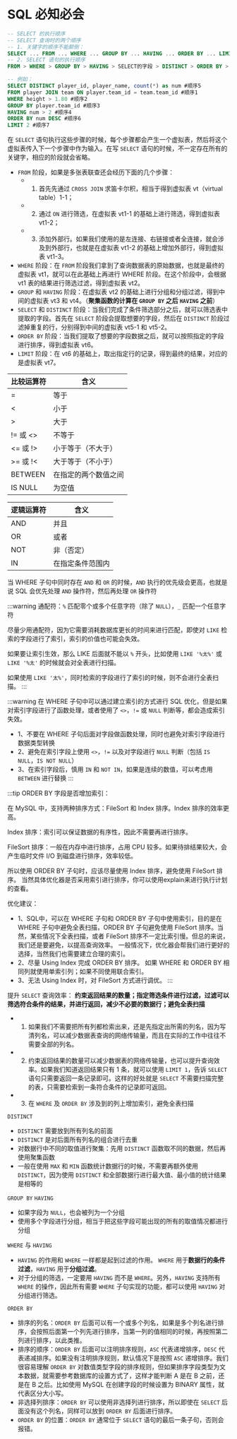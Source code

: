 # SQL 必知必会

```sql
-- SELECT 的执行顺序
-- SELECT 查询时的两个顺序
-- 1. 关键字的顺序不能颠倒：
SELECT ... FROM ... WHERE ... GROUP BY ... HAVING ... ORDER BY ... LIMIT ...
-- 2. SELECT 语句的执行顺序
FROM > WHERE > GROUP BY > HAVING > SELECT的字段 > DISTINCT > ORDER BY > LIMIT

-- 例如：
SELECT DISTINCT player_id, player_name, count(*) as num #顺序5
FROM player JOIN team ON player.team_id = team.team_id #顺序1
WHERE height > 1.80 #顺序2
GROUP BY player.team_id #顺序3
HAVING num > 2 #顺序4
ORDER BY num DESC #顺序6
LIMIT 2 #顺序7
```
在 `SELECT` 语句执行这些步骤的时候，每个步骤都会产生一个虚拟表，然后将这个虚拟表传入下一个步骤中作为输入。在写 `SELECT` 语句的时候，不一定存在所有的关键字，相应的阶段就会省略。

- `FROM` 阶段，如果是多张表联查还会经历下面的几个步骤：
  - 1. 首先先通过 `CROSS JOIN` 求笛卡尔积，相当于得到虚拟表 vt（virtual table）1-1；
  - 2. 通过 `ON` 进行筛选，在虚拟表 vt1-1 的基础上进行筛选，得到虚拟表 vt1-2；
  - 3. 添加外部行。如果我们使用的是左连接、右链接或者全连接，就会涉及到外部行，也就是在虚拟表 vt1-2 的基础上增加外部行，得到虚拟表 vt1-3。
- `WHERE` 阶段：在 `FROM` 阶段我们拿到了查询数据表的原始数据，也就是最终的虚拟表 vt1，就可以在此基础上再进行 WHERE 阶段。在这个阶段中，会根据 vt1 表的结果进行筛选过滤，得到虚拟表 vt2。
- `GROUP` 和 `HAVING` 阶段：在虚拟表 vt2 的基础上进行分组和分组过滤，得到中间的虚拟表 vt3 和 vt4。（**聚集函数的计算在 `GROUP BY` 之后 `HAVING` 之前**）
- `SELECT` 和 `DISTINCT` 阶段：当我们完成了条件筛选部分之后，就可以筛选表中提取的字段。首先在 `SELECT` 阶段会提取想要的字段，然后在 `DISTINCT` 阶段过滤掉重复的行，分别得到中间的虚拟表 vt5-1 和 vt5-2。
- `ORDER BY` 阶段：当我们提取了想要的字段数据之后，就可以按照指定的字段进行排序，得到虚拟表 vt6。
- `LIMIT` 阶段：在 vt6 的基础上，取出指定行的记录，得到最终的结果，对应的是虚拟表 vt7。

|比较运算符|含义|
|-|-|
|=|等于|
|<|小于|
|>|大于|
|!= 或 <>|不等于|
|<= 或 !>|小于等于（不大于）|
|>= 或 !<|大于等于（不小于）|
|BETWEEN|在指定的两个数值之间|
|IS NULL|为空值|

|逻辑运算符|含义|
|-|-|
|AND|并且|
|OR|或者|
|NOT|非（否定）|
|IN|在指定条件范围内|

当 WHERE 子句中同时存在 `AND` 和 `OR` 的时候，`AND` 执行的优先级会更高，也就是说 SQL 会优先处理 `AND` 操作符，然后再处理 `OR` 操作符

:::warning
通配符：`%` 匹配零个或多个任意字符（除了 `NULL`），`_` 匹配一个任意字符

尽量少用通配符，因为它需要消耗数据库更长的时间来进行匹配，即使对 `LIKE` 检索的字段进行了索引，索引的价值也可能会失效。

如果要让索引生效，那么 LIKE 后面就不能以 `%` 开头，比如使用 `LIKE '%太%'` 或 `LIKE '%太'` 的时候就会对全表进行扫描。

如果使用 `LIKE '太%'`，同时检索的字段进行了索引的时候，则不会进行全表扫描。
:::

:::warning
在 WHERE 子句中可以通过建立索引的方式进行 SQL 优化，但是如果对索引字段进行了函数处理，或者使用了 `<>`，`!=` 或 `NULL` 判断等，都会造成索引失效。
- 1、不要在 WHERE 子句后面对字段做函数处理，同时也避免对索引字段进行数据类型转换
- 2、避免在索引字段上使用 `<>`，`!=` 以及对字段进行 `NULL` 判断（包括 `IS NULL`，`IS NOT NULL`）
- 3、在索引字段后，慎用 `IN` 和 `NOT IN`，如果是连续的数值，可以考虑用 `BETWEEN` 进行替换
:::

:::tip
ORDER BY 字段是否增加索引：

在 MySQL 中，支持两种排序方式：FileSort 和 Index 排序。Index 排序的效率更高。

Index 排序：索引可以保证数据的有序性，因此不需要再进行排序。

FileSort 排序：一般在内存中进行排序，占用 CPU 较多。如果待排结果较大，会产生临时文件 I/O 到磁盘进行排序，效率较低。

所以使用 ORDER BY 子句时，应该尽量使用 Index 排序，避免使用 FileSort 排序。
当然具体优化器是否采用索引进行排序，你可以使用explain来进行执行计划的查看。

优化建议：
- 1、SQL中，可以在 WHERE 子句和 ORDER BY 子句中使用索引，目的是在 WHERE 子句中避免全表扫描，ORDER BY 子句避免使用 FileSort 排序。当然，某些情况下全表扫描，或者 FileSort 排序不一定比索引慢。但总的来说，我们还是要避免，以提高查询效率。
一般情况下，优化器会帮我们进行更好的选择，当然我们也需要建立合理的索引。
- 2、尽量 Using Index 完成 ORDER BY 排序。
如果 WHERE 和 ORDER BY 相同列就使用单索引列；如果不同使用联合索引。
- 3、无法 Using Index 时，对 FileSort 方式进行调优。
:::

提升 `SELECT` 查询效率：
**约束返回结果的数量；指定筛选条件进行过滤，过滤可以筛选符合条件的结果，并进行返回，减少不必要的数据行；避免全表扫描**
- 1. 如果我们不需要把所有列都检索出来，还是先指定出所需的列名，因为写清列名，可以减少数据表查询的网络传输量，而且在实际的工作中往往不需要全部的列名。
- 2. 约束返回结果的数量可以减少数据表的网络传输量，也可以提升查询效率。如果我们知道返回结果只有 1 条，就可以使用 `LIMIT 1`，告诉 `SELECT` 语句只需要返回一条记录即可。这样的好处就是 `SELECT` 不需要扫描完整的表，只需要检索到一条符合条件的记录即可返回。
- 3. 在 `WHERE` 及 `ORDER BY` 涉及到的列上增加索引，避免全表扫描

`DISTINCT`
- `DISTINCT` 需要放到所有列名的前面
- `DISTINCT` 是对后面所有列名的组合进行去重
- 对数据行中不同的取值进行聚集：先用 `DISTINCT` 函数取不同的数据，然后再使用聚集函数
- 一般在使用 `MAX` 和 `MIN` 函数统计数据行的时候，不需要再额外使用 `DISTINCT`，因为使用 `DISTINCT` 和全部数据行进行最大值、最小值的统计结果是相等的

`GROUP BY` `HAVING`
- 如果字段为 `NULL`，也会被列为一个分组
- 使用多个字段进行分组，相当于把这些字段可能出现的所有的取值情况都进行分组

`WHERE` 与 `HAVING`
- `HAVING` 的作用和 `WHERE` 一样都是起到过滤的作用。 `WHERE` 用于**数据行的条件过滤**，`HAVING` 用于**分组过滤**。
- 对于分组的筛选，一定要用 `HAVING` 而不是 `WHERE`。另外，`HAVING` 支持所有 `WHERE` 的操作，因此所有需要 `WHERE` 子句实现的功能，都可以使用 `HAVING` 对分组进行筛选。

`ORDER BY`
- 排序的列名：`ORDER BY` 后面可以有一个或多个列名，如果是多个列名进行排序，会按照后面第一个列先进行排序，当第一列的值相同的时候，再按照第二列进行排序，以此类推。
- 排序的顺序：`ORDER BY` 后面可以注明排序规则，`ASC` 代表递增排序，`DESC` 代表递减排序。如果没有注明排序规则，默认情况下是按照 `ASC` 递增排序。我们很容易理解 `ORDER BY` 对数值类型字段的排序规则，但如果排序字段类型为文本数据，就需要参考数据库的设置方式了，这样才能判断 A 是在 B 之前，还是在 B 之后。比如使用 MySQL 在创建字段的时候设置为 BINARY 属性，就代表区分大小写。
- 非选择列排序：`ORDER BY` 可以使用非选择列进行排序，所以即使在 `SELECT` 后面没有这个列名，同样可以放到 `ORDER BY` 后面进行排序。
- `ORDER BY` 的位置：`ORDER BY` 通常位于 `SELECT` 语句的最后一条子句，否则会报错。
